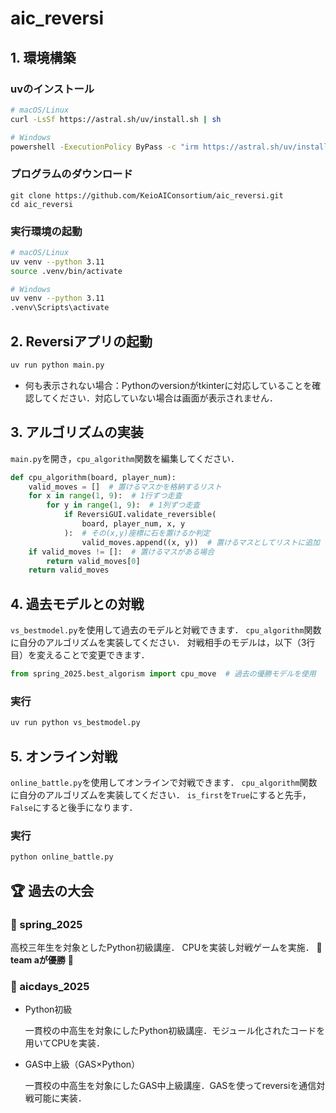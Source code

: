 # aic_reversi

##  1. 環境構築
### uvのインストール
```sh
# macOS/Linux
curl -LsSf https://astral.sh/uv/install.sh | sh

# Windows
powershell -ExecutionPolicy ByPass -c "irm https://astral.sh/uv/install.ps1 | iex"
```

### プログラムのダウンロード
```
git clone https://github.com/KeioAIConsortium/aic_reversi.git
cd aic_reversi
```

### 実行環境の起動
```sh
# macOS/Linux
uv venv --python 3.11
source .venv/bin/activate

# Windows
uv venv --python 3.11
.venv\Scripts\activate

```

## 2. Reversiアプリの起動
```sh
uv run python main.py
```
- 何も表示されない場合：Pythonのversionがtkinterに対応していることを確認してください．対応していない場合は画面が表示されません．

## 3. アルゴリズムの実装
`main.py`を開き，`cpu_algorithm`関数を編集してください．
```python
def cpu_algorithm(board, player_num):
    valid_moves = []  # 置けるマスかを格納するリスト
    for x in range(1, 9):  # 1行ずつ走査
        for y in range(1, 9):  # 1列ずつ走査
            if ReversiGUI.validate_reversible(
                board, player_num, x, y
            ):  # その(x,y)座標に石を置けるか判定
                valid_moves.append((x, y))  # 置けるマスとしてリストに追加
    if valid_moves != []:  # 置けるマスがある場合
        return valid_moves[0]
    return valid_moves
``` 

## 4. 過去モデルとの対戦
`vs_bestmodel.py`を使用して過去のモデルと対戦できます．
`cpu_algorithm`関数に自分のアルゴリズムを実装してください．
対戦相手のモデルは，以下（3行目）を変えることで変更できます．
```python
from spring_2025.best_algorism import cpu_move  # 過去の優勝モデルを使用
```
### 実行
```sh
uv run python vs_bestmodel.py
```

## 5. オンライン対戦
`online_battle.py`を使用してオンラインで対戦できます．
`cpu_algorithm`関数に自分のアルゴリズムを実装してください．
`is_first`を`True`にすると先手，`False`にすると後手になります．
### 実行
```sh
python online_battle.py
```

## 🏆 過去の大会

### 🌸 spring_2025
高校三年生を対象としたPython初級講座．
CPUを実装し対戦ゲームを実施．
👏 **team aが優勝** 👏

### 🍧 aicdays_2025
- Python初級
  
  一貫校の中高生を対象にしたPython初級講座．モジュール化されたコードを用いてCPUを実装．
- GAS中上級（GAS×Python）
  
  一貫校の中高生を対象にしたGAS中上級講座．GASを使ってreversiを通信対戦可能に実装．
